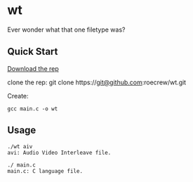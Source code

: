# wt
Ever wonder what that one filetype was?

## Quick Start

[Download the rep](https://github.com/roecrew/wt/archive/master.zip)

clone the rep: git clone ht&#8203;tps://git@github.com:roecrew/wt.git

Create:

    gcc main.c -o wt

## Usage

    ./wt aiv
    avi: Audio Video Interleave file.
    
    ./ main.c
    main.c: C language file.
